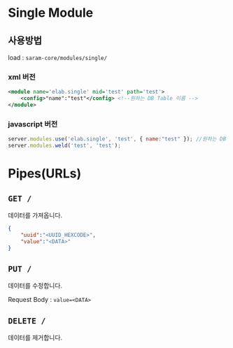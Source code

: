 Single Module
==================

## 사용방법

load : `saram-core/modules/single/`

### xml 버전

```xml
<module name='elab.single' mid='test' path='test'>
    <config>"name":"test"</config> <!--원하는 DB Table 이름 -->
</module>
```

### javascript 버전

```javascript
server.modules.use('elab.single', 'test', { name:"test" }); //원하는 DB Table 이름
server.modules.weld('test', 'test');
```

# Pipes(URLs)

## `GET /`

데이터를 가져옵니다.

```json
{ 
    "uuid":"<UUID_HEXCODE>",
    "value":"<DATA>"
}
```


## `PUT /`

데이터를 수정합니다.

Request Body : `value=<DATA>`


## `DELETE /`

데이터를 제거합니다.

